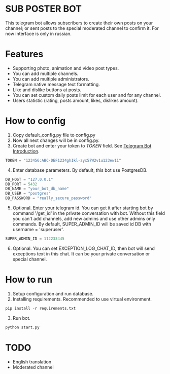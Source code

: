 # SUB POSTER BOT
This telegram bot allows subscribers to create their own posts on your channel; or sent posts to the special moderated
channel to confirm it. 
For now interface is only in russian.

# Features
- Supporting photo, animation and video post types.
- You can add multiple channels.
- You can add multiple administrators.
- Telegram native message text formatting.
- Like and dislike buttons at posts.
- You can set custom daily posts limit for each user and for any channel.
- Users statistic (rating, posts amount, likes, dislikes amount).

# How to config
1. Copy default_config.py file to config.py
2. Now all next changes will be in config.py.
3. Create bot and enter your token to *TOKEN* field. See [Telegram Bot Introduction](https://core.telegram.org/bots).
```python
TOKEN = "123456:ABC-DEF1234ghIkl-zyx57W2v1u123ew11"
```

4. Enter database parameters. By default, this bot use PostgresDB.
```python
DB_HOST = "127.0.0.1"
DB_PORT = 5432
DB_NAME = "your_bot_db_name"
DB_USER = "postgres"
DB_PASSWORD = "really_secure_password"
```

5. Optional. Enter your telegram id. You can get it after starting bot by command '/get_id' in the private conversation with bot.
Without this field you can't add channels, add new admins and use other admins only commands. 
By default, SUPER_ADMIN_ID will be saved id DB with username = 'superuser'.
```python
SUPER_ADMIN_ID = 112233445
```

6. Optional. You can set EXCEPTION_LOG_CHAT_ID, then bot will send exceptions text in this chat. It can be your private
conversation or special channel.

# How to run
1. Setup configuration and run database.
2. Installing requirements. Recommended to use virtual environment.
```python
pip install -r requirements.txt
```
3. Run bot.
```python
python start.py
```

# TODO
- English translation
- Moderated channel
